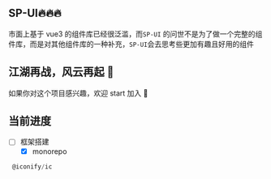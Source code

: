## SP-UI🔥🔥🔥

市面上基于 vue3 的组件库已经很泛滥，而`SP-UI` 的问世不是为了做一个完整的组件库，而是对其他组件库的一种补充，`SP-UI`会去思考些更加有趣且好用的组件

## 江湖再战，风云再起 💪

如果你对这个项目感兴趣，欢迎 start 加入 👏

## 当前进度

- [ ] 框架搭建
  - [x] monorepo

```js
 @iconify/ic
```
